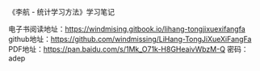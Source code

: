 《李航 - 统计学习方法》学习笔记

电子书阅读地址：https://windmising.gitbook.io/lihang-tongjixuexifangfa  
github地址：https://github.com/windmissing/LiHang-TongJiXueXiFangFa  
PDF地址：https://pan.baidu.com/s/1Mk_O71k-H8GHeaivWbzM-Q 密码：adep  


<link rel="stylesheet" href="https://cdn.jsdelivr.net/npm/gitalk@1/dist/gitalk.css">
<script src="https://cdn.jsdelivr.net/npm/gitalk@1/dist/gitalk.min.js"></script>
<div id="gitalk-container"></div>
<script>
var gitalk = new Gitalk({
    "clientID": "6ab19427624e1d7b6ad3",
    "clientSecret": "954c66d48ee5dfaaf87921490015b9f7e42cb5e4", 
    "repo": "LiHang-TongJiXueXiFangFa", 
    "owner": "windmissing", 
    "admin": ["windmissing"], 
    "distractionFreeMode": false 
});
gitalk.render("gitalk-container");
</script>